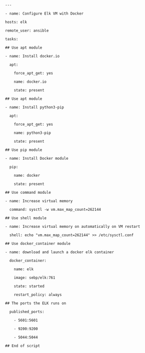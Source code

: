 `---`

`- name: Configure Elk VM with Docker`
  
    hosts: elk
    
    remote_user: ansible
    
    tasks:

`## Use apt module`
  
    - name: Install docker.io
      
      apt:
      
        force_apt_get: yes
      
        name: docker.io
      
        state: present

`## Use apt module`

    - name: Install python3-pip

      apt:

        force_apt_get: yes

        name: python3-pip

        state: present

`## Use pip module`

    - name: Install Docker module

      pip:

        name: docker

        state: present

`## Use command module`

    - name: Increase virtual memory

      command: sysctl -w vm.max_map_count=262144

`## Use shell module`
    
    - name: Increase virtual memory on automatically on VM restart
      
      shell: echo "vm.max_map_count=262144" >> /etc/sysctl.conf

`## Use docker_container module`

    - name: download and launch a docker elk container
    
      docker_container:

        name: elk
      
        image: sebp/elk:761

        state: started

        restart_policy: always

`## The ports the ELK runs on`

      published_ports:

        - 5601:5601

        - 9200:9200

        - 5044:5044

`## End of script`